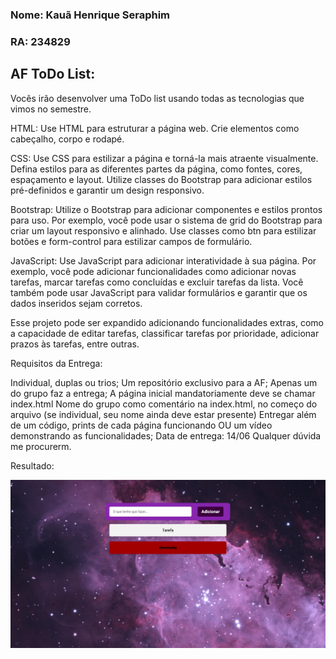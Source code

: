 ### Nome: Kauã Henrique Seraphim
### RA: 234829

## AF ToDo List:

Vocês irão desenvolver uma ToDo list usando todas as tecnologias que vimos no semestre.

HTML: Use HTML para estruturar a página web. Crie elementos como cabeçalho, corpo e rodapé. 

CSS: Use CSS para estilizar a página e torná-la mais atraente visualmente. Defina estilos para as diferentes partes da página, como fontes, cores, espaçamento e layout. Utilize classes do Bootstrap para adicionar estilos pré-definidos e garantir um design responsivo.

Bootstrap: Utilize o Bootstrap para adicionar componentes e estilos prontos para uso. Por exemplo, você pode usar o sistema de grid do Bootstrap para criar um layout responsivo e alinhado. Use classes como btn para estilizar botões e form-control para estilizar campos de formulário.

JavaScript: Use JavaScript para adicionar interatividade à sua página. Por exemplo, você pode adicionar funcionalidades como adicionar novas tarefas, marcar tarefas como concluídas e excluir tarefas da lista. Você também pode usar JavaScript para validar formulários e garantir que os dados inseridos sejam corretos.

Esse projeto pode ser expandido adicionando funcionalidades extras, como a capacidade de editar tarefas, classificar tarefas por prioridade, adicionar prazos às tarefas, entre outras. 

Requisitos da Entrega:

Individual, duplas ou trios;
Um repositório exclusivo para a AF;
Apenas um do grupo faz a entrega;
A página inicial mandatoriamente deve se chamar index.html
Nome do grupo como comentário na index.html, no começo do arquivo (se individual, seu nome ainda deve estar presente)
Entregar além de um código, prints de cada página funcionando OU um vídeo demonstrando as funcionalidades;
Data de entrega: 14/06
Qualquer dúvida me procurerm.

Resultado:


![AF](img/AF.jpeg)



